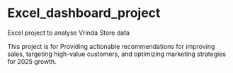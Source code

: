 # Excel_dashboard_project
Excel project to analyse Vrinda Store data

This project is for Providing actionable recommendations for improving sales, targeting high-value customers, and optimizing marketing strategies for 2025 growth.
